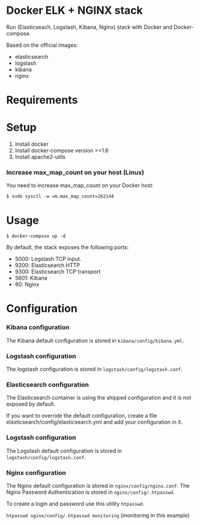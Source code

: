 
# Docker ELK + NGINX stack
Run (Elasticseach, Logstash, Kibana, Nginx) stack with Docker and Docker-compose.

Based on the official images:
 - elasticsearch
 - logstash 
 -  kibana
 - nginx

# Requirements

# Setup

1. Install docker 
2. Install docker-compose version >=1.6 
3. Install apache2-utils

### Increase max_map_count on your host (Linux)

You need to increase max_map_count on your Docker host:

```$ sudo sysctl -w vm.max_map_count=262144```

# Usage

```$ docker-compose up -d```

By default, the stack exposes the following ports:

 - 5000: Logstash TCP input. 
 - 9200: Elasticsearch HTTP 
 - 9300: Elasticsearch TCP transport 
 - 5601: Kibana 
 - 80: Nginx

# Configuration

### Kibana configuration

The Kibana default configuration is stored in ```kibana/config/kibana.yml```.

### Logstash configuration

The logstash configuration is stored in ```logstash/config/logstash.conf```.

### Elasticsearch configuration

The Elasticsearch container is using the shipped configuration and it is not exposed by default.

If you want to override the default configuration, create a file elasticsearch/config/elasticsearch.yml and add your configuration in it.

### Logstash configuration

The Logstash default configuration is stored in ```logstash/config/logstash.conf```.

### Nginx configuration

The Nginx default configuration is stored in ```nginx/config/nginx.conf```.
The Nginx Password Authentication is stored in ```nginx/config/.htpasswd```. 

To create a login and password use this utility ```htpasswd```.

```htpasswd nginx/config/.htpasswd monitoring```  (monitoring in this example)

